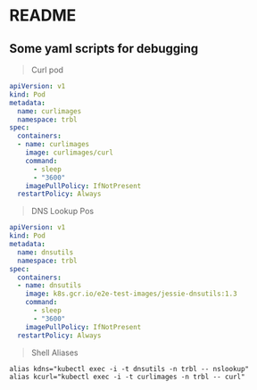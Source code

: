 # README

## Some yaml scripts for debugging

> Curl pod

```yaml
apiVersion: v1
kind: Pod
metadata:
  name: curlimages
  namespace: trbl
spec:
  containers:
  - name: curlimages
    image: curlimages/curl
    command:
      - sleep
      - "3600"
    imagePullPolicy: IfNotPresent
  restartPolicy: Always
```

> DNS Lookup Pos

```yaml
apiVersion: v1
kind: Pod
metadata:
  name: dnsutils
  namespace: trbl
spec:
  containers:
  - name: dnsutils
    image: k8s.gcr.io/e2e-test-images/jessie-dnsutils:1.3
    command:
      - sleep
      - "3600"
    imagePullPolicy: IfNotPresent
  restartPolicy: Always

```

> Shell Aliases

```shell
alias kdns="kubectl exec -i -t dnsutils -n trbl -- nslookup"
alias kcurl="kubectl exec -i -t curlimages -n trbl -- curl"
```
